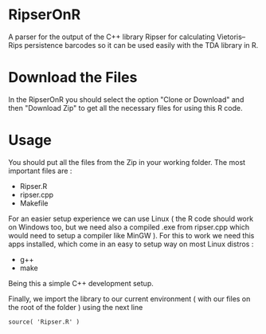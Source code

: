 # RipserOnR

A parser for the output of the C++ library Ripser for calculating Vietoris–Rips persistence barcodes so it can be used easily with the TDA library in R.

# Download the Files

In the RipserOnR you should select the option "Clone or Download" and then "Download Zip" to get all the necessary files for using this R code.

# Usage

You should put all the files from the Zip in your working folder. The most important files are :

* Ripser.R
* ripser.cpp
* Makefile

For an easier setup experience we can use Linux ( the R code should work on Windows too, but we need also a compiled .exe from ripser.cpp which would need to setup a compiler like MinGW ). For this to work we need this apps installed, which come in an easy to setup way on most Linux distros :

* g++
* make

Being this a simple C++ development setup. 

Finally, we import the library to our current environment ( with our files on the root of the folder ) using the next line 

```
source( 'Ripser.R' )
```
